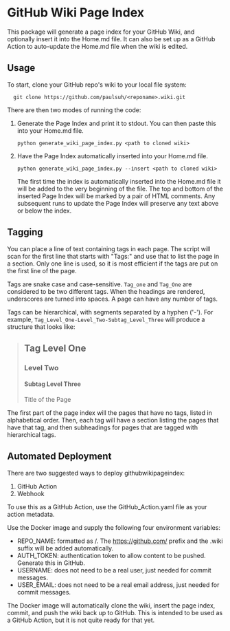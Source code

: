 # GitHub Wiki Page Index

This package will generate a page index for your GitHub Wiki, and
optionally insert it into the Home.md file. It can also be set up as 
a GitHub Action to auto-update the Home.md file when the wiki is 
edited.

## Usage

To start, clone your GitHub repo's wiki to your local file system:
```
  git clone https://github.com/paulsuh/<reponame>.wiki.git
```

There are then two modes of running the code: 

1) Generate the Page Index and print it to stdout. You can then paste 
   this into your Home.md file. 
    ```
    python generate_wiki_page_index.py <path to cloned wiki>
    ```

2) Have the Page Index automatically inserted into your Home.md file.

    ```
    python generate_wiki_page_index.py --insert <path to cloned wiki>
    ```

   The first time the index is automatically inserted into the Home.md
   file it will be added to the very beginning of the file. The top and
   bottom of the inserted Page Index will be marked by a pair of HTML
   comments. Any subsequent runs to update the Page Index will preserve
   any text above or below the index.

## Tagging

You can place a line of text containing tags in each page. The 
script will scan for the first line that starts with "Tags:" and use 
that to list the page in a section. Only one line is used, so it is 
most efficient if the tags are put on the first line of the page. 

Tags are snake case and case-sensitive. `Tag_one` and `Tag_One` are 
considered to be two different tags. When the headings are rendered, 
underscores are turned into spaces. A page can have any number of 
tags. 

Tags can be hierarchical, with segments separated by a hyphen ('-'). 
For example, `Tag_Level_One-Level_Two-Subtag_Level_Three` will produce 
a structure that looks like:  

>## Tag Level One
>### Level Two
>#### Subtag Level Three
> Title of the Page

The first part of the page index will the pages that have no tags, 
listed in alphabetical order. Then, each tag will have a section 
listing the pages that have that tag, and then subheadings for pages 
that are tagged with hierarchical tags. 

## Automated Deployment

There are two suggested ways to deploy githubwikipageindex: 

1. GitHub Action
2. Webhook

To use this as a GitHub Action, use the GitHub_Action.yaml file as 
your action metadata. 

Use the Docker image and supply the following four environment 
variables: 
* REPO_NAME: formatted as <username>/<reponame>. The 
  https://github.com/ prefix and the .wiki suffix will be added 
  automatically. 
* AUTH_TOKEN: authentication token to allow content to be pushed. 
  Generate this in GitHub. 
* USERNAME: does not need to be a real user, just needed for 
  commit messages. 
* USER_EMAIL: does not need to be a real email address, just needed for 
    commit messages.

The Docker image will automatically clone the wiki, insert the page 
index, commit, and push the wiki back up to GitHub. This is intended 
to be used as a GitHub Action, but it is not quite ready for that yet. 

